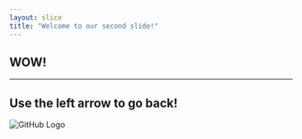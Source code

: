 ```yaml
---
layout: slice
title: "Welcome to our second slide!"
---
```

## WOW!
---
Use the left arrow to go back!
---
![GitHub Logo](https://tahiti-ty.github.io/github-slideshow/images/logo.png)
